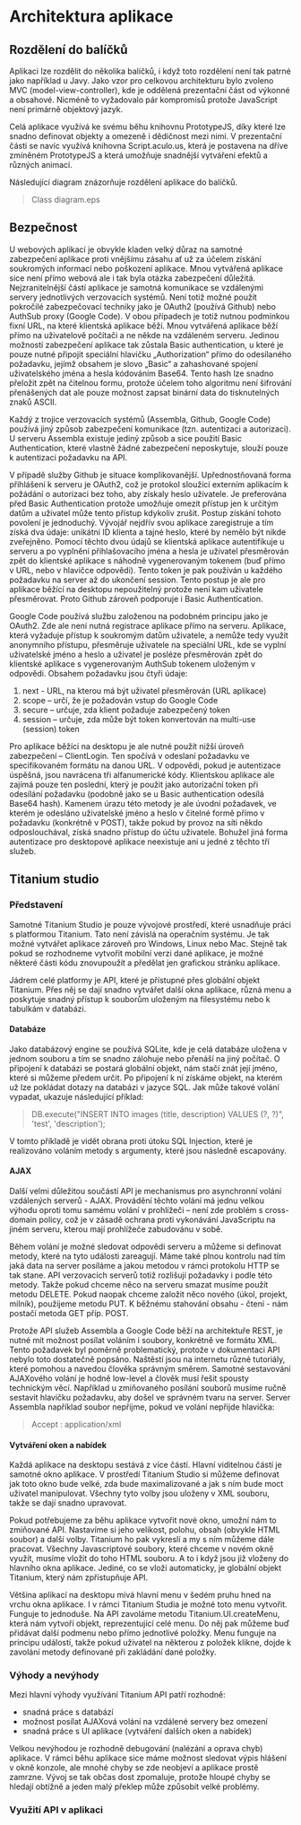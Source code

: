 # Architektura aplikace #

## Rozdělení do balíčků ##
Aplikaci lze rozdělit do několika balíčků, i když toto rozdělení není tak patrné jako například u Javy. Jako vzor pro celkovou architekturu bylo zvoleno MVC (model-view-controller), kde je oddělená prezentační část od výkonné a obsahové. Nicméně to vyžadovalo pár kompromisů protože JavaScript není primárně objektový jazyk.

Celá aplikace využívá ke svému běhu knihovnu PrototypeJS, díky které lze snadno definovat objekty a omezeně i dědičnost mezi nimi. V prezentační části se navíc využívá knihovna Script.aculo.us, která je postavena na dříve zmíněném PrototypeJS a která umožňuje snadnější vytváření efektů a různých animací.

Následující diagram znázorňuje rozdělení aplikace do balíčků.

> Class diagram.eps

## Bezpečnost ##

U webových aplikací je obvykle kladen velký důraz na samotné zabezpečení aplikace proti vnějšímu zásahu ať už za účelem získání soukromých informací nebo poškození aplikace. Mnou vytvářená aplikace sice není přímo webová ale i tak byla otázka zabezpečení důležitá. Nejzranitelnější částí aplikace je samotná komunikace se vzdálenými servery jednotlivých verzovacích systémů. Není totiž možné použít pokročilé zabezpečovací techniky jako je OAuth2 (používá Github) nebo AuthSub proxy (Google Code). V obou případech je totiž nutnou podmínkou fixní URL, na které klientská aplikace běží. Mnou vytvářená aplikace běží přímo na uživatelově počítači a ne někde na vzdáleném serveru. Jedinou možností zabezpečení aplikace tak zůstala Basic authentication, u které je pouze nutné připojit speciální hlavičku „Authorization“ přímo do odesílaného požadavku, jejímž obsahem je slovo „Basic“ a zahashované spojení uživatelského jména a hesla kódováním Base64. Tento hash lze snadno přeložit zpět na čitelnou formu, protože účelem toho algoritmu není šifrování přenášených dat ale pouze možnost zapsat binární data do tisknutelných znaků ASCII.

Každý z trojice verzovacích systémů (Assembla, Github, Google Code) používá jiný způsob zabezpečení komunikace (tzn. autentizaci a autorizaci). U serveru Assembla existuje jediný způsob a sice použití Basic Authentication, které vlastně žádné zabezpečení neposkytuje, slouží pouze k autentizaci požadavku na API.
 
V případě služby Github je situace komplikovanější. Upřednostňovaná forma přihlášení k serveru je OAuth2, což je protokol sloužící externím aplikacím k požádání o autorizaci bez toho, aby získaly heslo uživatele. Je preferována před Basic Authentication protože umožňuje omezit přístup jen k určitým datům a uživatel může tento přístup kdykoliv zrušit. Postup získání tohoto povolení je jednoduchý. Vývojář nejdřív svou aplikace zaregistruje a tím získá dva údaje: unikátní ID klienta a tajné heslo, které by nemělo být nikde zveřejněno. Pomocí těchto dvou údajů se klientská aplikace autentifikuje u serveru a po vyplnění přihlašovacího jména a hesla je uživatel přesměrován zpět do klientské aplikace s náhodně vygenerovaným tokenem (buď přímo v URL, nebo v hlavičce odpovědi). Tento token je pak používán u každého požadavku na server až do ukončení session. Tento postup je ale pro aplikace běžící na desktopu nepoužitelný protože není kam uživatele přesměrovat. Proto Github zároveň podporuje i Basic Authentication.

Google Code používá službu založenou na podobném principu jako je OAuth2. Zde ale není nutná registrace aplikace přímo na serveru. Aplikace, která vyžaduje přístup k soukromým datům uživatele, a nemůže tedy využit anonymního přístupu, přesměruje uživatele na speciální URL, kde se vyplní uživatelské jméno a heslo a uživatel je posléze přesměrován zpět do klientské aplikace s vygenerovaným AuthSub tokenem uloženým v odpovědi. Obsahem požadavku jsou čtyři údaje:

1.	next - URL, na kterou má být uživatel přesměrován (URL aplikace)
2.	scope – určí, že je požadován vstup do Google Code
3.	secure – určuje, zda klient požaduje zabezpečený token
4.	session – určuje, zda může být token konvertován na multi-use (session) token

Pro aplikace běžící na desktopu je ale nutné použít nižší úroveň zabezpečení – ClientLogin. Ten spočívá v odeslaní požadavku ve specifikovaném formátu na danou URL. V odpovědi, pokud je autentizace úspěšná, jsou navrácena tři alfanumerické kódy. Klientskou aplikace ale zajímá pouze ten poslední, který je použit jako autorizační token při odesílání požadavku (podobně jako se u Basic authentication odesílá Base64 hash). Kamenem úrazu této metody je ale úvodní požadavek, ve kterém je odesláno uživatelské jméno a heslo v čitelné formě přímo v požadavku (konkrétně v POST), takže pokud by provoz na síti někdo odposlouchával, získá snadno přístup do účtu uživatele. Bohužel jiná forma autentizace pro desktopové aplikace neexistuje ani u jedné z těchto tří služeb.

## Titanium studio ##

### Představení ###
Samotné Titanium Studio je pouze vývojové prostředí, které usnadňuje práci s platformou Titanium. Tato není závislá na operačním systému. Je tak možné vytvářet aplikace zároveň pro Windows, Linux nebo Mac. Stejně tak pokud se rozhodneme vytvořit mobilní verzi dané aplikace, je možné některé části kódu znovupoužít a předělat jen grafickou stránku aplikace.

Jádrem celé platformy je API, které je přístupné přes globální objekt Titanium. Přes něj se dají snadno vytvářet další okna aplikace, různá menu a poskytuje snadný přístup k souborům uloženým na filesystému nebo k tabulkám v databázi. 

#### Databáze ####
Jako databázový engine se používá SQLite, kde je celá databáze uložena v jednom souboru a tím se snadno zálohuje nebo přenáší na jiný počítač. O připojení k databázi se postará globální objekt, nám stačí znát její jméno, které si můžeme předem určit. Po připojení k ní získáme objekt, na kterém už lze pokládat dotazy na databázi v jazyce SQL. Jak může takové volání vypadat, ukazuje následující příklad:

> DB.execute("INSERT INTO images (title, description) VALUES (?, ?)", 'test', 'description');

V tomto příkladě je vidět obrana proti útoku SQL Injection, které je realizováno voláním metody s argumenty, které jsou následně escapovány.

#### AJAX ####
Další velmi důležitou součástí API je mechanismus pro asynchronní volání vzdálených serverů - AJAX. Provádění těchto volání má jednu velkou výhodu oproti tomu samému volání v prohlížeči – není zde problém s cross-domain policy, což je v zásadě ochrana proti vykonávání JavaScriptu na jiném serveru, kterou mají prohlížeče zabudovánu v sobě. 

Během volání je možné sledovat odpovědi serveru a můžeme si definovat metody, které na tyto události zareagují. Máme také plnou kontrolu nad tím jaká data na server posíláme a jakou metodou v rámci protokolu HTTP se tak stane. API verzovacích serverů totiž rozlišují požadavky i podle této metody. Takže pokud chceme něco na serveru smazat musíme použít metodu DELETE. Pokud naopak chceme založit něco nového (úkol, projekt, milník), použijeme metodu PUT. K běžnému stahování obsahu - čtení - nám postačí metoda GET příp. POST.

Protože API služeb Assembla a Google Code běží na architektuře REST, je nutné mít možnost posílat voláním i soubory, konkrétně ve formátu XML. Tento požadavek byl poměrně problematický, protože v dokumentaci API nebylo toto dostatečně popsáno. Naštěstí jsou na internetu různé tutoriály, které pomohou a navedou člověka správným směrem. Samotné sestavování AJAXového volání je hodně low-level a člověk musí řešit spousty technickým věcí. Například u zmiňovaného posílání souborů musíme ručně sestavit hlavičku požadavku, aby došel ve správném tvaru na server. Server Assembla například soubor nepřijme, pokud ve volání nepřijde hlavička:

> Accept : application/xml

#### Vytváření oken a nabídek ####
Každá aplikace na desktopu sestává z více částí. Hlavní viditelnou částí je samotné okno aplikace. V prostředí Titanium Studio si můžeme definovat jak toto okno bude velké, zda bude maximalizované a jak s ním bude moct uživatel manipulovat. Všechny tyto volby jsou uloženy v XML souboru, takže se dají snadno upravovat.

Pokud potřebujeme za běhu aplikace vytvořit nové okno, umožní nám to zmiňované API. Nastavíme si jeho velikost, polohu, obsah (obvykle HTML soubor) a další volby. Titanium ho pak vykreslí a my s ním můžeme dále pracovat. Všechny Javascriptové soubory, které chceme v novém okně využít, musíme vložit do toho HTML souboru. A to i když jsou již vloženy do hlavního okna aplikace. Jediné, co se vloží automaticky, je globální objekt Titanium, který nám zpřístupňuje API.

Většina aplikací na desktopu mívá hlavní menu v šedém pruhu hned na vrchu okna aplikace. I v rámci Titanium Studia je možné toto menu vytvořit. Funguje to jednoduše. Na API zavoláme metodu Titanium.UI.createMenu, která nám vytvoří objekt, reprezentující celé menu. Do něj pak můžeme buď přidávat další podmenu nebo přímo jednotlivé položky. Menu funguje na principu událostí, takže pokud uživatel na některou z položek klikne, dojde k zavolání metody definované při zakládání dané položky.

### Výhody a nevýhody ###
Mezi hlavní výhody využívání Titanium API patří rozhodně:

* snadná práce s databází
* možnost posílat AJAXová volání na vzdálené servery bez omezení
* snadná práce s UI aplikace (vytváření dalších oken a nabídek)

Velkou nevýhodou je rozhodně debugování (nalézání a oprava chyb) aplikace. V rámci běhu aplikace sice máme možnost sledovat výpis hlášení v okně konzole, ale mnohé chyby se zde neobjeví a aplikace prostě zamrzne. Vývoj se tak občas dost zpomaluje, protože hloupé chyby se hledají obtížně a jeden malý překlep může způsobit velké problémy.

### Využití API v aplikaci ###
